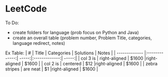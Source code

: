 # LeetCode

To Do: 
- create folders for language (prob focus on Python and Java)
- create an overall table (problem number, Problem Title, categories, language redirect, notes) 

Ex Table: 
| #        | Title           | Categories  | Solutions | Notes |
| ------------- |:-------------:| -----:|:-------------:| -----:|
| col 3 is      | right-aligned | $1600 |right-aligned | $1600 |
| col 2 is      | centered      |   $12 |right-aligned | $1600 |
| zebra stripes | are neat      |    $1 |right-aligned | $1600 |

